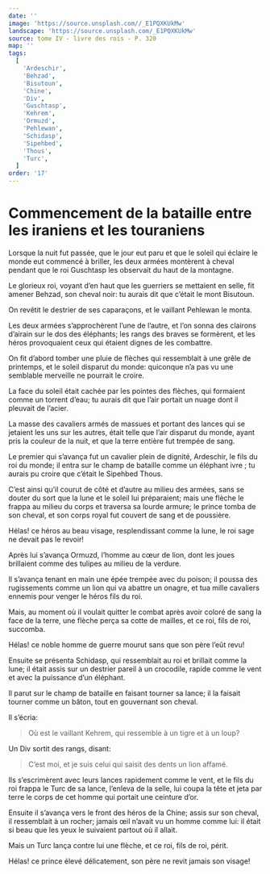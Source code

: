 ```yaml
---
date: ''
image: 'https://source.unsplash.com//_E1PQXKUkMw'
landscape: 'https://source.unsplash.com/_E1PQXKUkMw'
source: tome IV - livre des rois - P. 320
map: ''
tags:
  [
    'Ardeschir',
    'Behzad',
    'Bisutoun',
    'Chine',
    'Div',
    'Guschtasp',
    'Kehrem',
    'Ormuzd',
    'Pehlewan',
    'Schidasp',
    'Sipehbed',
    'Thous',
    'Turc',
  ]
order: '17'
---
```


# Commencement de la bataille entre les iraniens et les touraniens

Lorsque la nuit fut passée, que le jour eut paru et que le soleil qui éclaire le monde eut commencé à briller, les deux armées montèrent à cheval pendant que le roi Guschtasp les observait du haut de la montagne.

Le glorieux roi, voyant d’en haut que les guerriers se mettaient en selle, fit amener Behzad, son cheval noir: tu aurais dit que c’était le mont Bisutoun.

On revêtit le destrier de ses caparaçons, et le vaillant Pehlewan le monta.

Les deux armées s’approchèrent l’une de l’autre, et l’on sonna des clairons d’airain sur le dos des éléphants; les rangs des braves se formèrent, et les héros provoquaient ceux qui étaient dignes de les combattre.

On fit d’abord tomber une pluie de flèches qui ressemblait à une grêle de printemps, et le soleil disparut du monde: quiconque n’a pas vu une semblable merveille ne pourrait le croire.

La face du soleil était cachée par les pointes des flèches, qui formaient comme un torrent d’eau; tu aurais dit que l’air portait un nuage dont il pleuvait de l’acier.

La masse des cavaliers armés de massues et portant des lances qui se jetaient les uns sur les autres, était telle que l’air disparut du monde, ayant pris la couleur de la nuit, et que la terre entière fut trempée de sang.

Le premier qui s’avança fut un cavalier plein de dignité, Ardeschir, le fils du roi du monde; il entra sur le champ de bataille comme un éléphant ivre ; tu aurais pu croire que c’était le Sipehbed Thous.

C’est ainsi qu’il courut de côté et d’autre au milieu des armées, sans se douter du sort que la lune et le soleil lui préparaient; mais une flèche le frappa au milieu du corps et traversa sa lourde armure; le prince tomba de son cheval, et son corps royal fut couvert de sang et de poussière.

Hélas! ce héros au beau visage, resplendissant comme la lune, le roi sage ne devait pas le revoir!

Après lui s’avança Ormuzd, l’homme au cœur de lion, dont les joues brillaient comme des tulipes au milieu de la verdure.

Il s’avança tenant en main une épée trempée avec du poison; il poussa des rugissements comme un lion qui va abattre un onagre, et tua mille cavaliers ennemis pour venger le héros fils du roi.

Mais, au moment où il voulait quitter le combat après avoir coloré de sang la face de la terre, une flèche perça sa cotte de mailles, et ce roi, fils de roi, succomba.

Hélas! ce noble homme de guerre mourut sans que son père l’eût revu!

Ensuite se présenta Schidasp, qui ressemblait au roi et brillait comme la lune; il était assis sur un destrier pareil à un crocodile, rapide comme le vent et avec la puissance d’un éléphant.

Il parut sur le champ de bataille en faisant tourner sa lance; il la faisait tourner comme un bâton, tout en gouvernant son cheval.

Il s’écria:

> Où est le vaillant Kehrem, qui ressemble à un tigre et à un loup?

Un Div sortit des rangs, disant:

> C’est moi, et je suis celui qui saisit des dents un lion affamé.

Ils s’escrimèrent avec leurs lances rapidement comme le vent, et le fils du roi frappa le Turc de sa lance, l’enleva de la selle, lui coupa la tête et jeta par terre le corps de cet homme qui portait une ceinture d’or.

Ensuite il s’avança vers le front des héros de la Chine; assis sur son cheval, il ressemblait à un rocher; jamais œil n’avait vu un homme comme lui: il était si beau que les yeux le suivaient partout où il allait.

Mais un Turc lança contre lui une flèche, et ce roi, fils de roi, périt.

Hélas! ce prince élevé délicatement, son père ne revit jamais son visage!
